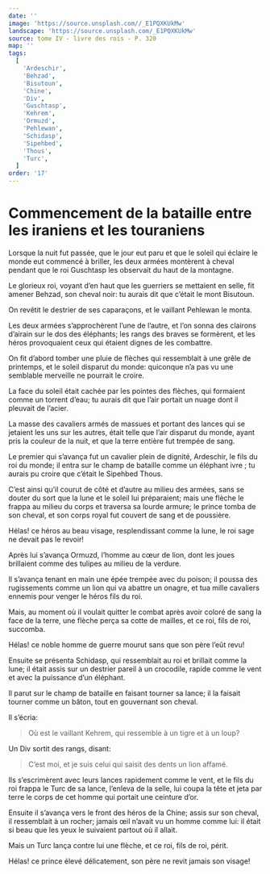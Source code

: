 ```yaml
---
date: ''
image: 'https://source.unsplash.com//_E1PQXKUkMw'
landscape: 'https://source.unsplash.com/_E1PQXKUkMw'
source: tome IV - livre des rois - P. 320
map: ''
tags:
  [
    'Ardeschir',
    'Behzad',
    'Bisutoun',
    'Chine',
    'Div',
    'Guschtasp',
    'Kehrem',
    'Ormuzd',
    'Pehlewan',
    'Schidasp',
    'Sipehbed',
    'Thous',
    'Turc',
  ]
order: '17'
---
```


# Commencement de la bataille entre les iraniens et les touraniens

Lorsque la nuit fut passée, que le jour eut paru et que le soleil qui éclaire le monde eut commencé à briller, les deux armées montèrent à cheval pendant que le roi Guschtasp les observait du haut de la montagne.

Le glorieux roi, voyant d’en haut que les guerriers se mettaient en selle, fit amener Behzad, son cheval noir: tu aurais dit que c’était le mont Bisutoun.

On revêtit le destrier de ses caparaçons, et le vaillant Pehlewan le monta.

Les deux armées s’approchèrent l’une de l’autre, et l’on sonna des clairons d’airain sur le dos des éléphants; les rangs des braves se formèrent, et les héros provoquaient ceux qui étaient dignes de les combattre.

On fit d’abord tomber une pluie de flèches qui ressemblait à une grêle de printemps, et le soleil disparut du monde: quiconque n’a pas vu une semblable merveille ne pourrait le croire.

La face du soleil était cachée par les pointes des flèches, qui formaient comme un torrent d’eau; tu aurais dit que l’air portait un nuage dont il pleuvait de l’acier.

La masse des cavaliers armés de massues et portant des lances qui se jetaient les uns sur les autres, était telle que l’air disparut du monde, ayant pris la couleur de la nuit, et que la terre entière fut trempée de sang.

Le premier qui s’avança fut un cavalier plein de dignité, Ardeschir, le fils du roi du monde; il entra sur le champ de bataille comme un éléphant ivre ; tu aurais pu croire que c’était le Sipehbed Thous.

C’est ainsi qu’il courut de côté et d’autre au milieu des armées, sans se douter du sort que la lune et le soleil lui préparaient; mais une flèche le frappa au milieu du corps et traversa sa lourde armure; le prince tomba de son cheval, et son corps royal fut couvert de sang et de poussière.

Hélas! ce héros au beau visage, resplendissant comme la lune, le roi sage ne devait pas le revoir!

Après lui s’avança Ormuzd, l’homme au cœur de lion, dont les joues brillaient comme des tulipes au milieu de la verdure.

Il s’avança tenant en main une épée trempée avec du poison; il poussa des rugissements comme un lion qui va abattre un onagre, et tua mille cavaliers ennemis pour venger le héros fils du roi.

Mais, au moment où il voulait quitter le combat après avoir coloré de sang la face de la terre, une flèche perça sa cotte de mailles, et ce roi, fils de roi, succomba.

Hélas! ce noble homme de guerre mourut sans que son père l’eût revu!

Ensuite se présenta Schidasp, qui ressemblait au roi et brillait comme la lune; il était assis sur un destrier pareil à un crocodile, rapide comme le vent et avec la puissance d’un éléphant.

Il parut sur le champ de bataille en faisant tourner sa lance; il la faisait tourner comme un bâton, tout en gouvernant son cheval.

Il s’écria:

> Où est le vaillant Kehrem, qui ressemble à un tigre et à un loup?

Un Div sortit des rangs, disant:

> C’est moi, et je suis celui qui saisit des dents un lion affamé.

Ils s’escrimèrent avec leurs lances rapidement comme le vent, et le fils du roi frappa le Turc de sa lance, l’enleva de la selle, lui coupa la tête et jeta par terre le corps de cet homme qui portait une ceinture d’or.

Ensuite il s’avança vers le front des héros de la Chine; assis sur son cheval, il ressemblait à un rocher; jamais œil n’avait vu un homme comme lui: il était si beau que les yeux le suivaient partout où il allait.

Mais un Turc lança contre lui une flèche, et ce roi, fils de roi, périt.

Hélas! ce prince élevé délicatement, son père ne revit jamais son visage!
